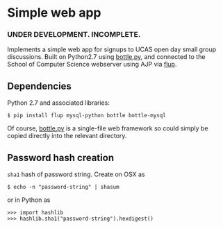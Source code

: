 # Simple web app

### UNDER DEVELOPMENT. INCOMPLETE.

Implements a simple web app for signups to UCAS open day small group discussions. Built on Python2.7 using [bottle.py][], and connected to the School of Computer Science webserver using AJP via [flup][].

[bottle.py]: http://bottlepy.org/
[flup]: https://pypi.python.org/pypi/flup

## Dependencies

Python 2.7 and associated libraries:

    $ pip install flup mysql-python bottle bottle-mysql

Of course, [bottle.py][] is a single-file web framework so could simply be copied directly into the relevant directory.

## Password hash creation

`sha1` hash of password string. Create on OSX as

    $ echo -n "password-string" | shasum

or in Python as

    >>> import hashlib
    >>> hashlib.sha1("password-string").hexdigest()

